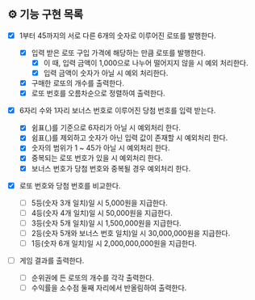 ## ⚙ 기능 구현 목록

- [x] 1부터 45까지의 서로 다른 6개의 숫자로 이루어진 로또를 발행한다.

  - [x] 입력 받은 로또 구입 가격에 해당하는 만큼 로또를 발행한다.
    - [x] 이 때, 입력 금액이 1,000으로 나누어 떨어지지 않을 시 예외 처리한다.
    - [x] 입력 금액이 숫자가 아닐 시 예외 처리한다.
  - [x] 구매한 로또의 개수를 출력한다.
  - [x] 로또 번호를 오름차순으로 정렬하여 출력한다.

- [x] 6자리 수와 1자리 보너스 번호로 이루어진 당첨 번호를 입력 받는다.

  - [x] 쉼표(,)를 기준으로 6자리가 아닐 시 예외처리 한다.
  - [x] 쉼표(,)를 제외하고 숫자가 아닌 입력 값이 존재할 시 예외처리 한다.
  - [x] 숫자의 범위가 1 ~ 45가 아닐 시 예외처리 한다.
  - [x] 중복되는 로또 번호가 있을 시 예외처리 한다.
  - [x] 보너스 번호가 당첨 번호와 중복될 경우 예외처리 한다.

- [x] 로또 번호와 당첨 번호를 비교한다.

  - [ ] 5등(숫자 3개 일치)일 시 5,000원을 지급한다.
  - [ ] 4등(숫자 4개 일치)일 시 50,000원을 지급한다.
  - [ ] 3등(숫자 5개 일치)일 시 1,500,000원을 지급한다.
  - [ ] 2등(숫자 5개와 보너스 번호 일치)일 시 30,000,000원을 지급한다.
  - [ ] 1등(숫자 6개 일치)일 시 2,000,000,000원을 지급한다.

- [ ] 게임 결과를 출력한다.
  - [ ] 순위권에 든 로또의 개수를 각각 출력한다.
  - [ ] 수익률을 소수점 둘째 자리에서 반올림하여 출력한다.
